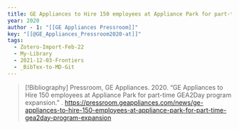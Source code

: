 ```yaml
---
title: GE Appliances to Hire 150 employees at Appliance Park for part-time GEA2Day program expansion
year: 2020
author - 1: "[[GE Appliances Pressroom]]"
key: "[[@GE_Appliances_Pressroom2020-at]]"
tags:
  - Zotero-Import-Feb-22
  - My-Library
  - 2021-12-03-Frontiers
  - _BibTex-to-MD-Git
---
```


> [!Bibliography]
> Pressroom, GE Appliances. 2020. “GE Appliances to Hire 150 employees at Appliance Park for part-time GEA2Day program expansion.” . https://pressroom.geappliances.com/news/ge-appliances-to-hire-150-employees-at-appliance-park-for-part-time-gea2day-program-expansion